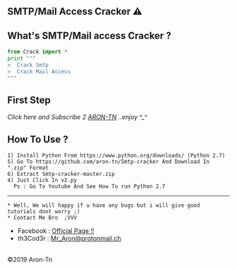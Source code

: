 
## SMTP/Mail Access Cracker ⚠️

What's SMTP/Mail access Cracker ?
------
```python
from Crack import * 
print """ 
>  Crack Smtp
>  Crack Mail Access
"""
```



**First Step**
----------
*Click here and Subscribe 2 <a href="https://www.youtube.com/AronTnXofficial">ARON-TN</a> ..enjoy ^_^*

**How To Use ?**
----------

```
1) Install Python From https://www.python.org/downloads/ (Python 2.7)
5) Go To https://github.com/aron-tn/Smtp-cracker And Download In ".zip" Format
6) Extract Smtp-cracker-master.zip 
4) Just Click In v2.py
  Ps : Go To Youtube And See How To run Python 2.7
```

----------
```
* Well, We will happy if u have any bugs but i will give good tutorials dont worry ;)
* Contact Me Bro  ;VVV
```
*    Facebook : <a href="https://www.facebook.com/Aron.Tn/" target="_blank">Official Page !!</a>
*    th3Cod3r : <a href="mailto:Mr_Aron@protonmail.ch">Mr_Aron@protonmail.ch</a>

<br>©2019 Aron-Tn


